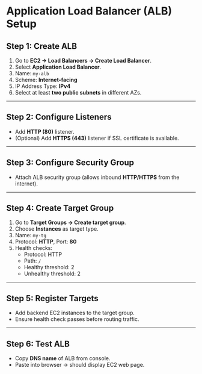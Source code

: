 # Application Load Balancer (ALB) Setup

## Step 1: Create ALB
1. Go to **EC2 → Load Balancers → Create Load Balancer**.
2. Select **Application Load Balancer**.
3. Name: `my-alb`
4. Scheme: **Internet-facing**
5. IP Address Type: **IPv4**
6. Select at least **two public subnets** in different AZs.

---

## Step 2: Configure Listeners
- Add **HTTP (80)** listener.
- (Optional) Add **HTTPS (443)** listener if SSL certificate is available.

---

## Step 3: Configure Security Group
- Attach ALB security group (allows inbound **HTTP/HTTPS** from the internet).

---

## Step 4: Create Target Group
1. Go to **Target Groups → Create target group**.
2. Choose **Instances** as target type.
3. Name: `my-tg`
4. Protocol: **HTTP**, Port: **80**
5. Health checks:
   - Protocol: HTTP  
   - Path: `/`  
   - Healthy threshold: 2  
   - Unhealthy threshold: 2  

---

## Step 5: Register Targets
- Add backend EC2 instances to the target group.  
- Ensure health check passes before routing traffic.

---

## Step 6: Test ALB
- Copy **DNS name** of ALB from console.
- Paste into browser → should display EC2 web page.
